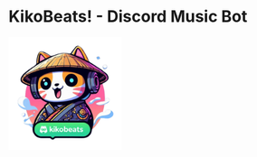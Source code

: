 # KikoBeats! - Discord Music Bot 

<img alt="Logo" height="200" width="200" src="https://raw.githubusercontent.com/beckerfelipee/ImagesDB/main/Images/logoNoBg.png">
